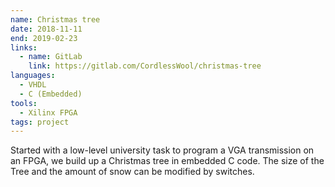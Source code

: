 ```yaml
---
name: Christmas tree
date: 2018-11-11
end: 2019-02-23
links:
  - name: GitLab
    link: https://gitlab.com/CordlessWool/christmas-tree
languages:
  - VHDL
  - C (Embedded)
tools:
  - Xilinx FPGA
tags: project
---
```


Started with a low-level university task to program a VGA transmission on an FPGA, we build up a Christmas tree in embedded C code. The size of the Tree and the amount of snow can be modified by switches.
